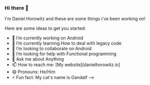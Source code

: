 ### Hi there 👋

I'm Daniel Horowitz and these are some things i've been working on!

Here are some ideas to get you started:

- 🔭 I’m currently working on Android
- 🌱 I’m currently learning How to deal with legacy code
- 👯 I’m looking to collaborate on Android
- 🤔 I’m looking for help with Functional programming
- 💬 Ask me about Anything
- 📫 How to reach me: [My website](danielhorowitz.io]
- 😄 Pronouns: He/Him
- ⚡ Fun fact: My cat's name is Gandalf
-->
